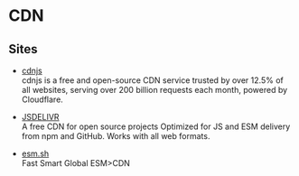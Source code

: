 # CDN

## Sites

- [cdnjs](https://cdnjs.com/)
  <br/>cdnjs is a free and open-source CDN service trusted by over 12.5% of all websites, serving over 200 billion
  requests each month, powered by Cloudflare.

- [JSDELIVR](https://www.jsdelivr.com/)
  <br/>A free CDN for open source projects
  Optimized for JS and ESM delivery from npm and GitHub. Works with all web formats.

- [esm.sh](https://esm.sh/)
  <br/>Fast
  Smart
  Global
  ESM>CDN